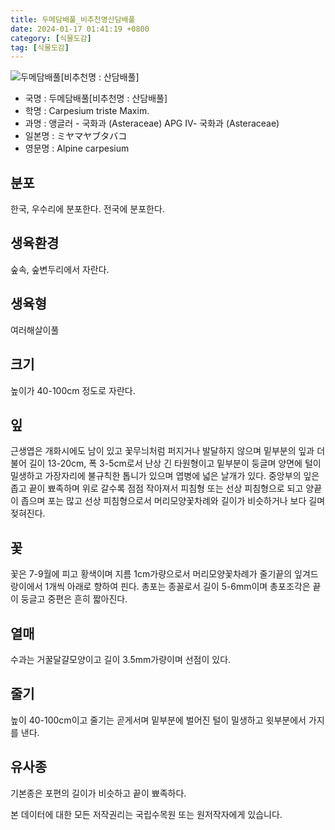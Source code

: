 ```yaml
---
title: 두메담배풀_비추천명산담배풀
date: 2024-01-17 01:41:19 +0800
category: [식물도감]
tag: [식물도감]
---
```




![두메담배풀[비추천명 : 산담배풀]](/fileUpload/plants/basic/Compositae/Carpesium/9817/1_th2.jpg)
- 국명 : 두메담배풀[비추천명 : 산담배풀]
- 학명 : Carpesium triste Maxim.
- 과명 : 앵글러 - 국화과 (Asteraceae) APG Ⅳ- 국화과 (Asteraceae)
- 일본명 : ミヤマヤブタバコ
- 영문명 : Alpine carpesium


## 분포
한국, 우수리에 분포한다.전국에 분포한다.
## 생육환경
숲속, 숲변두리에서 자란다.
## 생육형
여러해살이풀 
## 크기
높이가 40-100cm 정도로 자란다.
## 잎
근생엽은 개화시에도 남이 있고 꽃무늬처럼 퍼지거나 발달하지 않으며 밑부분의 잎과 더불어 길이 13-20cm, 폭 3-5cm로서 난상 긴 타원형이고 밑부분이 둥글며 양면에 털이 밀생하고 가장자리에 불규칙한 톱니가 있으며 엽병에 넓은 날개가 있다. 중앙부의 잎은 좁고 끝이 뾰족하며 위로 갈수록 점점 작아져서 피침형 또는 선상 피침형으로 되고 양끝이 좁으며 포는 많고 선상 피침형으로서 머리모양꽃차례와 길이가 비슷하거나 보다 길며 젖혀진다.
## 꽃
꽃은 7-9월에 피고 황색이며 지름 1cm가량으로서 머리모양꽃차례가 줄기끝의 잎겨드랑이에서 1개씩 아래로 향하여 핀다. 총포는 종꼴로서 길이 5-6mm이며 총포조각은 끝이 둥글고 중편은 흔히 짧아진다.
## 열매
수과는 거꿀달걀모양이고 길이 3.5mm가량이며 선점이 있다.
## 줄기
높이 40-100cm이고 줄기는 곧게서며 밑부분에 벌어진 털이 밀생하고 윗부분에서 가지를 낸다.
## 유사종
기본종은 포편의 길이가 비슷하고 끝이 뾰족하다.






본 데이터에 대한 모든 저작권리는 국립수목원 또는 원저작자에게 있습니다.
